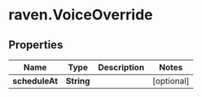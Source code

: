 # raven.VoiceOverride

## Properties

| Name           | Type       | Description | Notes      |
| -------------- | ---------- | ----------- | ---------- |
| **scheduleAt** | **String** |             | [optional] |
